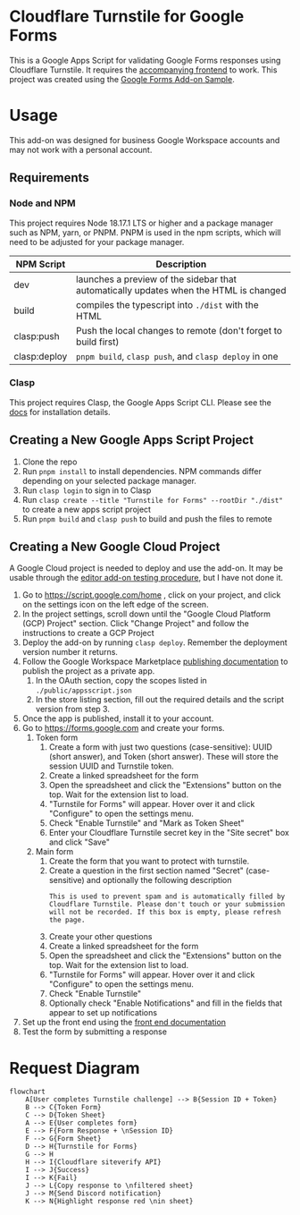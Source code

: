 # Cloudflare Turnstile for Google Forms

This is a Google Apps Script for validating Google Forms responses using Cloudflare Turnstile. It requires the [accompanying frontend](https://github.com/ModMalwareInvestigation/turnstile-for-forms-frontend) to work.
This project was created using the [Google Forms Add-on Sample](https://github.com/googleworkspace/apps-script-samples/tree/main/forms).

# Usage
This add-on was designed for business Google Workspace accounts and may not work with a personal account.

## Requirements
### Node and NPM
This project requires Node 18.17.1 LTS or higher and a package manager such as NPM, yarn, or PNPM.
PNPM is used in the npm scripts, which will need to be adjusted for your package manager.

| NPM Script   | Description                                                                           |
|--------------|---------------------------------------------------------------------------------------|
| dev          | launches a preview of the sidebar that automatically updates when the HTML is changed |
| build        | compiles the typescript into `./dist` with the HTML                                   |
| clasp:push   | Push the local changes to remote (don't forget to build first)                        |
| clasp:deploy | `pnpm build`, `clasp push`, and `clasp deploy` in one                                 |

### Clasp
This project requires Clasp, the Google Apps Script CLI.
Please see the [docs](https://developers.google.com/apps-script/guides/clasp) for installation details.

## Creating a New Google Apps Script Project
1. Clone the repo
2. Run `pnpm install` to install dependencies. NPM commands differ depending on your selected package manager.
3. Run `clasp login` to sign in to Clasp
4. Run `clasp create --title "Turnstile for Forms" --rootDir "./dist"` to create a new apps script project
5. Run `pnpm build` and `clasp push` to build and push the files to remote

## Creating a New Google Cloud Project
A Google Cloud project is needed to deploy and use the add-on. It may be usable through the [editor add-on testing procedure](https://developers.google.com/apps-script/add-ons/how-tos/testing-editor-addons),
but I have not done it.

1. Go to https://script.google.com/home , click on your project, and click on the settings icon on the left edge of the screen.
2. In the project settings, scroll down until the "Google Cloud Platform (GCP) Project" section. Click "Change Project" and follow the instructions to create a GCP Project
3. Deploy the add-on by running `clasp deploy`. Remember the deployment version number it returns.
4. Follow the Google Workspace Marketplace [publishing documentation](https://developers.google.com/workspace/marketplace/how-to-publish) to publish the project as a private app.
   1. In the OAuth section, copy the scopes listed in `./public/appsscript.json`
   2. In the store listing section, fill out the required details and the script version from step 3.
5. Once the app is published, install it to your account.
6. Go to https://forms.google.com and create your forms.
   1. Token form
      1. Create a form with just two questions (case-sensitive): UUID (short answer), and Token (short answer). These will store the session UUID and Turnstile token.
      2. Create a linked spreadsheet for the form
      3. Open the spreadsheet and click the "Extensions" button on the top. Wait for the extension list to load.
      4. "Turnstile for Forms" will appear. Hover over it and click "Configure" to open the settings menu.
      5. Check "Enable Turnstile" and "Mark as Token Sheet"
      6. Enter your Cloudflare Turnstile secret key in the "Site secret" box and click "Save"
   2. Main form
      1. Create the form that you want to protect with turnstile.
      2. Create a question in the first section named "Secret" (case-sensitive) and optionally the following description
         ```
         This is used to prevent spam and is automatically filled by Cloudflare Turnstile. Please don't touch or your submission will not be recorded. If this box is empty, please refresh the page.
         ```
      3. Create your other questions
      4. Create a linked spreadsheet for the form
      5. Open the spreadsheet and click the "Extensions" button on the top. Wait for the extension list to load.
      6. "Turnstile for Forms" will appear. Hover over it and click "Configure" to open the settings menu.
      7. Check "Enable Turnstile"
      8. Optionally check "Enable Notifications" and fill in the fields that appear to set up notifications
7. Set up the front end using the [front end documentation](https://github.com/ModMalwareInvestigation/turnstile-forms-site)
8. Test the form by submitting a response

# Request Diagram
```mermaid
flowchart
    A[User completes Turnstile challenge] --> B{Session ID + Token}
    B --> C{Token Form}
    C --> D{Token Sheet}
    A --> E{User completes form}
    E --> F{Form Response + \nSession ID}
    F --> G{Form Sheet}
    D --> H{Turnstile for Forms}
    G --> H
    H --> I{Cloudflare siteverify API}
    I --> J{Success}
    I --> K{Fail}
    J --> L{Copy response to \nfiltered sheet}
    J --> M{Send Discord notification}
    K --> N{Highlight response red \nin sheet}
```
